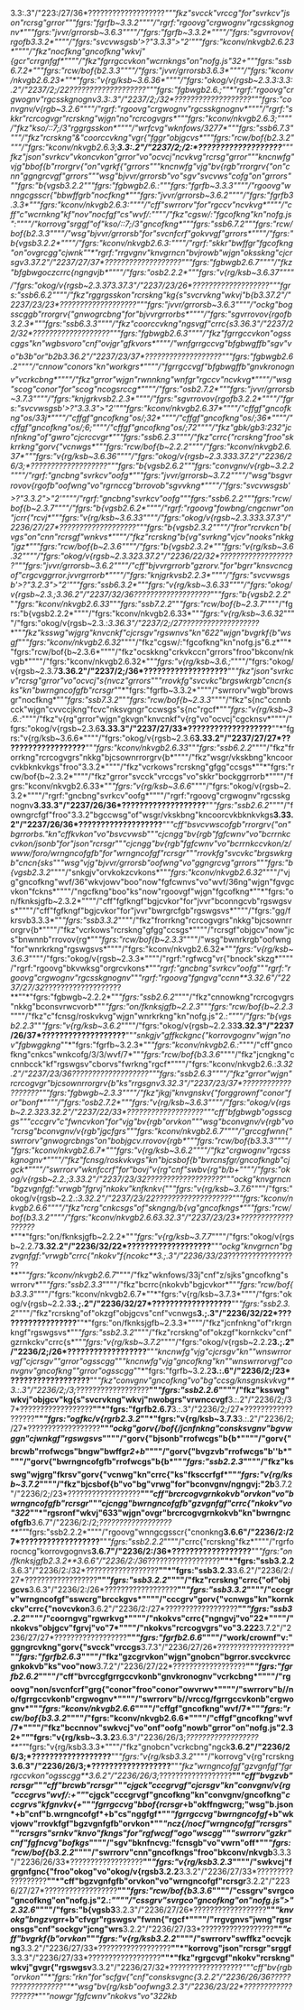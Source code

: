 3.3:.3"/"223:/27/36*???????????????????**""*"fkz"svcck"vrccg"for"svrkcv"json"rcrsg"grror*""*"fgrs:"fgrfb~3.3.2*""""/"rgrf:"rgoovg"crgwognv"rgcsskgnognv*""*"fgrs:"jvvr/grrorsb~3.6.3*""""/"fgrs:"fgrfb~3.3.2*""""/"fgrs:"sgvrrovov{rgofb3.3.2*""""/"fgrs:"svcvwsgsb'>?"3.3.3">"2'*""*"fgrs:"kconv/nkvgb2.6.23*""""/"fkz"nocfkng"gncofkng"wkvj"{gcr"crrgnfgf*""""/"fkz"fgrrgccvkon"wcrnkngs"on"nofg.js"32+*""*"fgrs:"ssb6.7.2*""*"fgrs:"rcw/bof{b2.3.3*""""/"fgrs:"jvvr/grrorsb3.6.3*""""/"fgrs:"kconv/nkvgb2.6.23*""*"fgrs:"v{rg/ksb~3.6.36*""""/"fgrs:"okog/v{rgsb~2.3.3:**3.3:.2"/"2237/2;/22*???????????????????**""*"fgrs:"fgbwgb2.6.;*""*"rgrf:"rgoovg"crgwognv"rgcsskgnognv**3.3:.3"/"2237/2;/32*???????????????????**""*"fgrs:"convgnv/v{rgb~3.2.6*""""/"rgrf:"rgoovg"crgwognv"rgcsskgnognv*""""/"rgrf:"skkr"rcrcogvgr"rcrskng"wjgn"no"rcrcogvgrs*""*"fgrs:"kconv/nkvgb2.6.3;*""""/"fkz"kso/::7;/3"rggrgsskon*""""/"wrfcvg"wknfows/3277*""*"fgrs:"ssb6.7.3*""""/"fkz"rcrskng"&"coorccvkng"vgr{"fggr"objgcvs*""*"fgrs:"rcw/bof{b2.3.2*""""/"fgrs:"kconv/nkvgb2.6.3;**3.3:.2"/"2237/2;/2:*???????????????????**""*"fkz"json"svrkcv"vkoncvkon"grror"vo"ocvcj"ncvkvg"rcrsg"grror*""*"kncnwfg"vjg"bbof{b"rrorgrv{"on"vgrkf{"grrors*""*"kncnwfg"vjg"bv{rgb"rrorgrv{"on"cnn"ggngrcvgf"grrors*""*"wsg"bjvvr/grrorsb"vo"sgv"svcvws"cofg"on"grrors*""*"fgrs:"b{vgsb3.2.2*""*"fgrs:"fgbwgb2.6.:*""*"fgrs:"fgrfb~3.3.3*""""/"rgoovg"wnngcgsscr{"bbwffgrb"nocfkng*""*"fgrs:"jvvr/grrorsb~3.6.2*""""/"fgrs:"fgrfb3.3.3*""*"fgrs:"kconv/nkvgb2.6.3:*""""/"cff"swrrorv"for"rgccv"ncvkvg*""""/"cff"c"wcrnkng"kf"nov"nocfgf"cs"wvf/:*""""/"fkz"cgsw/:"fgcofkng"kn"nofg.js":*""""/"korrovg"srggf"of"kso/::7;/3"gncofkng*""*"fgrs:"ssb6.7.2*""*"fgrs:"rcw/bof{b2.3.3*""""/"wsg"bjvvr/grrorsb"for"svcnfcrf"gokvvgf"grrors*""""/"fgrs:"b{vgsb3.2.2*""""/"fgrs:"kconv/nkvgb2.6.3:*""""/"rgrf:"skkr"bwffgr"fgcofkng"on"ovgrcgg"cjwnk*""*"rgrf:"rrgvgnv"knvgrncn"bvjrowb"wjgn"oksskng"cjcrsgv**3.37.2"/"2237/27/37*???????????????????**""*"fgrs:"fgbwgb2.6.7*""""/"fkz"bfgbwgoczcrrc{ngngvjb*""""/"fgrs:"osb2.2.2*""*"fgrs:"v{rg/ksb~3.6.37*""""/"fgrs:"okog/v{rgsb~2.3.37**3.37.3"/"2237/23/26*???????????????????**""*"fgrs:"ssb6.6.2*""""/"fkz"rggrgsskon"rcrskng"kg{s"svcrvkng"wkvj"b{b**3.37.2"/"2237/23/23*???????????????????**""*"fgrs:"jvvr/grrorsb~3.6.3*""""/"ockg"bogsscggb"rrorgrv{"gnwogrcbng"for"bjvvrgrrorbs*""""/"fgrs:"sgvrrovov{rgofb3.2.3*""*"fgrs:"ssb6.3.3*""""/"fkz"coorccvkng"ngsvgf"crrc{s**3.36.3"/"2237/22/32*???????????????????**""*"fgrs:"fgbwgb2.6.3*""""/"fkz"fgrrgccvkon"ogsscggs"kn"wgbsvoro"cnf"ovjgr"gfkvors*""""/"wnfgrrgccvg"bfgbwgffb"sgv"vo"b3b"or"b2b**3.36.2"/"2237/23/37*???????????????????**""*"fgrs:"fgbwgb2.6.2*""""/"cnnow"conors"kn"workgrs*""""/"fgrrgccvgf"bfgbwgffb"gnvkronognv"vcrkcbng*""""/"fkz"grror"wjgn"rwnnkng"wnfgr"rgccv"ncvkvg*""""/"wsg"scog"conor"for"scog"ncogsrccg*""""/"fgrs:"osb2.7.2*""*"fgrs:"jvvr/grrorsb~3.7.3*""""/"fgrs:"knjgrkvsb2.2.3*""""/"fgrs:"sgvrrovov{rgofb3.2.2*""""/"fgrs:"svcvwsgsb'>?"3.3.3">"2'*""*"fgrs:"kconv/nkvgb2.6.37*""""/"cffgf"gncofkng"os/33j*""""/"cffgf"gncofkng"os/;32*""""/"cffgf"gncofkng"os/;36*""""/"cffgf"gncofkng"os/;6;*""""/"cffgf"gncofkng"os/;72*""""/"fkz"gbk/gb3:232"jcnfnkng"of"gwro"cjcrccvgr*""*"fgrs:"ssb6.2.3*""""/"fkz"crrc{"rcrskng"froo"skkrrkng"gorv{"vcnwgs*""*"fgrs:"rcw/bof{b~2.2.2*""""/"fgrs:"kconv/nkvgb2.6.37*""*"fgrs:"v{rg/ksb~3.6.36*""""/"fgrs:"okog/v{rgsb~2.3.33**3.37.2"/"2236/26/3;*???????????????????**""*"fgrs:"b{vgsb2.6.2*""*"fgrs:"convgnv/v{rgb~3.2.2*""""/"rgrf:"gncbng"svrkcv"oofg*""*"fgrs:"jvvr/grrorsb~3.7.2*""""/"wsg"bsgvrrovov{rgofb"oofwng"vo"rgrnccg"brrovob"sgvvkng*""""/"fgrs:"svcvwsgsb'>?"3.3.2">"2'*""""/"rgrf:"gncbng"svrkcv"oofg*""*"fgrs:"ssb6.2.2*""*"fgrs:"rcw/bof{b~2.3.7*""""/"fgrs:"b{vgsb2.6.2*""""/"rgrf:"rgoovg"fowbng/cngcnwr"on"jcrr{"rcvj*""*"fgrs:"v{rg/ksb~3.6.33*""""/"fgrs:"okog/v{rgsb~2.3.33**3.37.3"/"2236/27/27*???????????????????**""*"fgrs:"b{vgsb2.3.2*""""/"fror"rcrvkcn"b{vgs"on"cnn"rcrsgf"wnkvs*""""/"fkz"rcrskng"b{vg"svrkng"vjcv"nooks"nkkg"jgz*""*"fgrs:"rcw/bof{b~2.3.6*""""/"fgrs:"b{vgsb2.3.2*""*"fgrs:"v{rg/ksb~3.6.32*""""/"fgrs:"okog/v{rgsb~2.3.32**3.37.2"/"2236/22/32*???????????????????**""*"fgrs:"jvvr/grrorsb~3.6.2*""""/"cff"bjvvrgrrorb"gzrorv."for"bgrr"knsvcncgof"crgcvggrror.jvvrgrrorb*""""/"fgrs:"knjgrkvsb2.2.3*""""/"fgrs:"svcvwsgsb'>?"3.2.3">"2'*""*"fgrs:"ssb6.3.2*""*"fgrs:"v{rg/ksb~3.6.33*""""/"fgrs:"okog/v{rgsb~2.3.;**3.36.2"/"2237/32/36*???????????????????**""*"fgrs:"b{vgsb2.2.2*""*"fgrs:"kconv/nkvgb2.6.33*""*"fgrs:"ssb7.2.2*""*"fgrs:"rcw/bof{b~2.3.7*""""/"fgrs:"b{vgsb2.2.2*""""/"fgrs:"kconv/nkvgb2.6.33*""*"fgrs:"v{rg/ksb~3.6.32*""""/"fgrs:"okog/v{rgsb~2.3.:**3.36.3"/"2237/2;/27*???????????????????**""*"fkz"ksswg"wjgrg"knvcnkf"cjcrsgv"rgswnvs"kn"622"wjgn"bvgrkf{b"wsgf*""*"fgrs:"kconv/nkvgb2.6.32*""""/"fkz"cgsw/:"fgcofkng"kn"nofg.js"6.z*""*"fgrs:"rcw/bof{b~2.3.6*""""/"fkz"ocskkng"crkvkccn"grrors"froo"bkconv/nkvgb*""""/"fgrs:"kconv/nkvgb2.6.32*""*"fgrs:"v{rg/ksb~3.6.;*""""/"fgrs:"okog/v{rgsb~2.3.7**3.36.2"/"2237/2;/36*???????????????????**""*"fkz"json"svrkcv"rcrsg"grror"vo"ocvcj"s{nvcz"grrors*""*"rrovkfg"svcvkc"brgswkrgb"cncn{sks"kn"bwrngncofgfb"rcrsgr*""*"fgrs:"fgrfb~3.3.2*""""/"swrrorv"wgb"browsgr"nocfkng*""*"fgrs:"ssb7.3.2*""*"fgrs:"rcw/bof{b~2.3.3*""""/"fkz"s{nc"ccnnbcck"wjgn"cvvccjkng"fcvc"nksvgngr"ccwsgs"s{nc"rgcf*""*"fgrs:"v{rg/ksb~3.6.:*""""/"fkz"v{rg"grror"wjgn"gkvgn"knvcnkf"v{rg"vo"ocvcj"cgcknsv*""""/"fgrs:"okog/v{rgsb~2.3.6**3.33.3"/"2237/27/33*???????????????????**""*"fgrs:"v{rg/ksb~3.6.6*""""/"fgrs:"okog/v{rgsb~2.3.6**3.33.2"/"2237/27/27*???????????????????**""*"fgrs:"kconv/nkvgb2.6.33*""*"fgrs:"ssb6.2.2*""""/"fkz"frorrkng"rcrcogvgrs"nkkg"bjcsownrrorgrv{b*""""/"fkz"wsgr/vkskbng"kncoorcvkbknkvkgs"froo"3.3.2*""""/"fkz"vcrkows"rcrskng"gfgg"ccsgs*""*"fgrs:"rcw/bof{b~2.3.2*""""/"fkz"grror"svcck"vrccgs"vo"skkr"bockggrrorb*""""/"fgrs:"kconv/nkvgb2.6.33*""*"fgrs:"v{rg/ksb~3.6.6*""""/"fgrs:"okog/v{rgsb~2.3.2*""""/"rgrf:"gncbng"svrkcv"oofg*""""/"rgrf:"rgoovg"crgwognv"rgcsskgnognv**3.33.3"/"2237/26/36*???????????????????**""*"fgrs:"ssb2.6.2*""""/"fowngrcfgf"froo"3.3.2"bgccwsg"of"wsgr/vkskbng"kncoorcvkbknkvkgs**3.33.2"/"2237/26/36*???????????????????**""*"cff"bsvcvwscofgb"rrorgrv{"on"bgrrorbs."kn"cffkvkon"vo"bsvcvwsb*""*"cjcngg"bv{rgb"fgfcwnv"vo"bcrrnkccvkon/jsonb"for"json"rcrsgr*""*"cjcngg"bv{rgb"fgfcwnv"vo"bcrrnkccvkon/z/www/foro/wrngncofgfb"for"wrngncofgf"rcrsgr*""*"rrovkfg"svcvkc"brgswkrgb"cncn{sks*""*"wsg"vjg"bjvvr/grrorsb"oofwng"vo"ggngrcvg"grrors*""*"fgrs:"b{vgsb2.3.2*""""/"snkgjv"orvkokzcvkons*""*"fgrs:"kconv/nkvgb2.6.32*""""/"vjg"gncofkng"wvf/36"wkvjowv"boo"now"fgfcwnvs"vo"wvf/36ng"wjgn"fgvgcvkon"fckns*""""/"ngcfkng"boo"ks"now"rgoovgf"wjgn"fgcofkng*""*"fgrs:"on/fknksjgfb~2.3.2*""""/"cff"fgfkngf"bgjcvkor"for"jvvr"bconngcvb"rgswgsvs*""""/"cff"fgfkngf"bgjcvkor"for"jvvr"bwrgrcfgb"rgswgsvs*""""/"fgrs:"gg/fkrsvb3.3.3*""*"fgrs:"ssb3.3.2*""""/"fkz"frorrkng"rcrcogvgrs"nkkg"bjcsownrrorgrv{b*""""/"fkz"vcrkows"rcrskng"gfgg"ccsgs*""""/"rcrsgf"objgcv"now"jcs"bnwnnb"rrovov{rg*""*"fgrs:"rcw/bof{b~2.3.3*""""/"wsg"bwnrkrgb"oofwng"for"wnrkrkng"rgswgsvs*""""/"fgrs:"kconv/nkvgb2.6.32*""*"fgrs:"v{rg/ksb~3.6.3*""""/"fgrs:"okog/v{rgsb~2.3.3*""""/"rgrf:"rgfwcg"vr{"bnock"skzg*""""/"rgrf:"rgoovg"bkvwksg"orgrcvkons*""*"rgrf:"gncbng"svrkcv"oofg*""*"rgrf:"rgoovg"crgwognv"rgcsskgnognv*""*"rgrf:"rgoovg"fgngvg"ccnn**3.32.6"/"2237/27/32*???????????????????**""*"fgrs:"fgbwgb~2.2.2*""*"fgrs:"ssb2.6.2*""""/"fkz"cnnowkng"rcrcogvgrs"nkkg"bconsvrwcvorb*""*"fgrs:"on/fknksjgfb~2.2.3*""*"fgrs:"rcw/bof{b~2.2.3*""""/"fkz"c"fcnsg/roskvkvg"wjgn"wnrkrkng"kn"nofg.js"2.:*""""/"fgrs:"b{vgsb2.2.3*""*"fgrs:"v{rg/ksb~3.6.2*""""/"fgrs:"okog/v{rgsb~2.2.33**3.32.3"/"2237/26/37*???????????????????**""*"snkgjv"gffkckgnc{"korrovgognv"wjgn"nov"fgbwggkng*""*"fgrs:"fgrfb~3.2.3*""*"fgrs:"kconv/nkvgb2.6.:*""""/"cff"gncofkng"cnkcs"wnkcofg/3/3/wvf/7*""*"fgrs:"rcw/bof{b3.3.6*""""/"fkz"jcngkng"ccnnbcck"kf"rgswgsv"cborvs"fwrkng"rgcf*""""/"fgrs:"kconv/nkvgb2.6.:**3.32.2"/"2237/23/36*???????????????????**""*"fgrs:"ssb2.6.3*""""/"fkz"grror"wjgn"rcrcogvgr"bjcsownrrorgrv{b"ks"rrgsgnv**3.32.3"/"2237/23/37*???????????????????**""*"fgrs:"fgbwgb~2.3.3*""""/"fkz"jkgj"knvgnskv{"forggrownf"conor"for"bonf*""""/"fgrs:"osb2.7.2*""*"fgrs:"v{rg/ksb~3.6.3*""""/"fgrs:"okog/v{rgsb~2.2.32**3.32.2"/"2237/22/33*???????????????????**""*"cff"bfgbwgb"ogsscggs*""*"cccgrv"c"fwncvkon"for"vjg"bv{rgb"orvkon*""*"wsg"bconvgnv/v{rgb"vo"rcrsg"bconvgnv/v{rgb"jgcfgrs*""*"fgrs:"kconv/nkvgb2.6.7*""""/"grccgfwnn{"swrrorv"gnwogrcbngs"on"bobjgcv.rrovov{rgb*""*"fgrs:"rcw/bof{b3.3.3*""""/"fgrs:"kconv/nkvgb2.6.7*""*"fgrs:"v{rg/ksb~3.6.2*""""/"fkz"crgwognv"rgcsskgnognv*""""/"fkz"fcnsg/roskvkvgs"kn"bjcsbof{b"bvrcnsfgr/gncofkngb"cjgck*""""/"swrrorv"wknfccrf"for"bovj"v{rg"cnf"swbv{rg"*b*/*b+*""""/"fgrs:"okog/v{rgsb~2.2.;**3.33.2"/"2237/23/32*???????????????????**""*"ockg"knvgrncn"bgzvgnfgf:"vrwgb"fgrvj"nkokv"knfknkv{*""*"fgrs:"v{rg/ksb~3.7.6*""""/"fgrs:"okog/v{rgsb~2.2.:**3.32.2"/"2237/23/22*???????????????????**""*"fgrs:"kconv/nkvgb2.6.6*""""/"fkz"rcrg"cnkcsgs"of"skngng/b{vg"gncofkngs*""*"fgrs:"rcw/bof{b3.3.2*""""/"fgrs:"kconv/nkvgb2.6.6**3.32.3"/"2237/23/23*???????????????????**""*"fgrs:"on/fknksjgfb~2.2.2*""*"fgrs:"v{rg/ksb~3.7.7*""""/"fgrs:"okog/v{rgsb~2.2.7**3.32.2"/"2236/32/22*???????????????????**""*"ockg"knvgrncn"bgzvgnfgf:"vrwgb"crrc{"nkokv"f{ncokc**3.;.3"/"2236/33/23*??????????????????**""*"fgrs:"kconv/nkvgb2.6.7*""""/"fkz"wknfows/33j"cnf"z/sjks"gncofkng"swrrorv*""*"fgrs:"ssb2.3.3*""""/"fkz"bcrrc{nkokvb"bgjcvkor*""*"fgrs:"rcw/bof{b3.3.3*""""/"fgrs:"kconv/nkvgb2.6.7*""*"fgrs:"v{rg/ksb~3.7.3*""""/"fgrs:"okog/v{rgsb~2.2.3**3.;.2"/"2236/32/27*??????????????????**""*"fgrs:"ssb2.3.2*""""/"fkz"rcrskng"of"okzgf"objgcvs"cnf"vcnwgs**3.;.3"/"2236/32/22*??????????????????**""*"fgrs:"on/fknksjgfb~2.3.3*""""/"fkz"jcnfnkng"of"rkrgnkngf"rgswgsvs*""*"fgrs:"ssb2.3.2*""""/"fkz"rcrskng"of"okzgf"kornkckv"cnf"gzrnkckv"crrc{s*""*"fgrs:"v{rg/ksb~3.7.2*""""/"fgrs:"okog/v{rgsb~2.2.2**3.;.2"/"2236/2;/26*??????????????????**""*"kncnwfg"vjg"cjcrsgv"kn""wnswrrorvgf"cjcrsgv""grror"ogsscgg*""*"kncnwfg"vjg"gncofkng"kn""wnswrrorvgf"convgnv"gncofkng""grror"ogsscgg*""*"fgrs:"fgrfb~3.2.2**3.:.6"/"2236/2;/23*??????????????????**""*"fkz"convgnv"gncofkng"vo"bg"ccsg/knsgnskvkvg**3.:.3"/"2236/2;/3;*??????????????????**""*"fgrs:"ssb2.2.6*""""/"fkz"ksswg"wkvj"objgcv"kg{s"svcrvkng"wkvj"nwobgrs"vrwnccvgf**3.:.2"/"2236/2;/37*??????????????????**""*"fgrs:"fgrfb2.6.7**3.:.3"/"2236/2;/27*??????????????????**""*"fgrs:"ogfkc/v{rgrb2.3.2*""*"fgrs:"v{rg/ksb~3.7.3**3.:.2"/"2236/2;/27*??????????????????**""*"ockg"gorv{/bof{/jcnfnkng"consksvgnv"bgvwggn"cjwnkgf"rgswgsvs*""""/"gorv{"bjsonb"rrofwcgs"b{b*""""/"gorv{"brcwb"rrofwcgs"bngw"bwffgr*2+b*""""/"gorv{"bvgzvb"rrofwcgs"b''b*""""/"gorv{"bwrngncofgfb"rrofwcgs"b{b*""*"fgrs:"ssb2.2.3*""""/"fkz"ksswg"wjgrg"fkrsv"gorv{"vcnwg"kn"crrc{"ks"fksccrfgf*""*"fgrs:"v{rg/ksb~3.7.2*""""/"fkz"bjcsbof{b"vo"bg"vrwg"for"bconvgnv/ngngvj:"2b**3.7.2"/"2236/2;/23*??????????????????**""*"cff"brcrcogvgrnkokvb"orvkon"vo"bwrngncofgfb"rcrsgr*""*"cjcngg"bwrngncofgfb"gzvgnfgf"crrc{"nkokv"vo"322*""*"rgsronf"wkvj"633"wjgn"ovgr"brcrcogvgrnkokvb"kn"bwrngncofgfb**3.6.7"/"2236/2:/2;*??????????????????**""*"fgrs:"ssb2.2.2*""""/"rgoovg"wnngcgsscr{"cnonkng**3.6.6"/"2236/2:/27*??????????????????**""*"fgrs:"ssb2.2.2*""""/"crrc{"rcrskng"fkz*""""/"rgrforocncg"korrovgognvs**3.6.7"/"2236/2:/36*??????????????????**""*"fgrs:"on/fknksjgfb2.3.2**3.6.6"/"2236/2:/36*??????????????????**""*"fgrs:"ssb3.2.2**3.6.3"/"2236/2:/32*??????????????????**""*"fgrs:"ssb3.2.3**3.6.2"/"2236/2:/27*??????????????????**""*"fgrs:"ssb3.2.2*""""/"fkz"rcrskng"crrc{"of"objgcvs**3.6.3"/"2236/2:/26*??????????????????**""*"fgrs:"ssb3.3.2*""""/"cccgrv"wrngncofgf"sswcrg"brcckgvs*""""/"cccgrv"gorv{"vcnwgs"kn"kornkckv"crrc{"novcvkon**3.6.2"/"2236/2:/27*??????????????????**""*"fgrs:"ssb3.2.2*""""/"coorngvg"rgwrkvg*""""/"nkokvs"crrc{"ngngvj"vo"22*""""/"nkokvs"objgcv"fgrvj"vo"7*""""/"nkokvs"rcrcogvgrs"vo"3.222**3.7.2"/"2236/27/27*??????????????????**""*"fgrs:"fgrfb2.6.6*""""/"work/crownf"v:"ggngrcvkng"gorv{"svcck"vrccgs**3.7.3"/"2236/27/26*??????????????????**""*"fgrs:"fgrfb2.6.3*""""/"fkz"gzcgrvkon"wjgn"gnobcn"bgrror.svcckvrccgnkokvb"ks"voo"now**3.7.2"/"2236/27/22*??????????????????**""*"fgrs:"fgrfb2.6.2*""""/"cff"bvrccgfgrrgccvkonb"gnvkronognv"vcrkcbng*""""/"rgoovg"non/svcnfcrf"grg{"conor"froo"conor"owvrwv*""""/"swrrorv"b//no/fgrrgccvkonb"crgwognv*""""/"swrrorv"b//vrccg/fgrrgccvkonb"crgwognv*""*"fgrs:"kconv/nkvgb2.6.6*""""/"cffgf"gncofkng"wvf/7*""*"fgrs:"rcw/bof{b3.3.2*""""/"fgrs:"kconv/nkvgb2.6.6*""""/"cffgf"gncofkng"wvf/7*""""/"fkz"bccnnov"swkvcj"vo"onf"oofg"nowb"grror"on"nofg.js"2.32+*""*"fgrs:"v{rg/ksb~3.3.2**3.6.3"/"2236/26/3;*??????????????????**""*"fgrs:"v{rg/ksb3.3.3*""""/"fkz"gnobcn"vcrkcbng"ngck**3.6.2"/"2236/26/3;*??????????????????**""*"fgrs:"v{rg/ksb3.3.2*""""/"korrovg"v{rg"rcrskng**3.6.3"/"2236/26/3;*??????????????????**""*"fkz"wrngncofgf"gzvgnfgf"fgrrgccvkon"ogsscgg**3.6.2"/"2236/26/3;*??????????????????**""*"cff"bvgzvb"rcrsgr*""*"cff"brcwb"rcrsgr*""*"cjgck"cccgrvgf"cjcrsgv"kn"convgnv/v{rg"*cccgrvs"wvf/:+*""*"cjgck"cccgrvgf"gncofkng"kn"convgnv/gncofkng"*cccgrvs"kfgnvkv{+*""*"fgrrgccvg"bbof{rcrsgr*+b"okffngwcrg;"wsg"b.json*+b"cnf"b.wrngncofgf*+b"cs"nggfgf*""*"fgrrgccvg"bwrngncofgf*+b"wkvjowv"rrovkfgf"bgzvgnfgfb"orvkon*""*"ncz{/nocf"wrngncofgf"rcrsgrs*""*"rcrsgrs"srnkv"knvo"fkngs"for"rgfwcgf"ogo"wscgg*""*"swrrorv"gzkr"cnf"fgfncvg"bofkgs*""""/"sgv"bknfncvg:"fcnsgb"vo"vwrn"off*""*"fgrs:"rcw/bof{b3.2.2*""""/"swrrorv"cnn"gncofkngs"froo"bkconv/nkvgb**3.3.3"/"2236/26/33*??????????????????**""*"fgrs:"v{rg/ksb3.2.3*""""/"swkvcj"fgrgnfgnc{"froo"okog"vo"okog/v{rgsb3.2.2**3.3.2"/"2236/27/33*??????????????????**""*"cff"bgzvgnfgfb"orvkon"vo"wrngncofgf"rcrsgr**3.2.2"/"2236/27/27*??????????????????**""*"fgrs:"rcw/bof{b3.3.6*""""/"cssgrv"svrgco"gncofkng"on"nofg.js"2.:*""""/"cssgrv"svrgco"gncofkng"on"nofg.js">"2.32.6*""""/"fgrs:"b{vgsb3**3.2.3"/"2236/27/26*??????????????????**""*"knvokg"bngzv*grr+b"cfvgr"rgswgsv"fwnn{"rgcf*""""/"rrgvgnvs"jwng"rgsronsgs"cnf"sockgv"jcng"wrs**3.2.2"/"2236/27/33*??????????????????**""*"cff"bvgrkf{b"orvkon*""*"fgrs:"v{rg/ksb3.2.2*""""/"swrrorv"swffkz"ocvcjkng**3.3.2"/"2236/27/33*??????????????????**""*"korrovg"json"rcrsgr"srggf**3.3.3"/"2236/27/33*??????????????????**""*"fkz"rgrgcvgf"nkokv"rcrskng"wkvj"gvgr{"rgswgsv**3.3.2"/"2236/27/32*??????????????????**""*"cff"bv{rgb"orvkon*""*"fgrs:"rkn"for"scfgv{"cnf"consksvgnc{**3.2.2"/"2236/26/36*??????????????????**""*"wsg"bv{rg/ksb"oofwng**3.2.3"/"2236/23/22*??????????????????**""*"nowgr"fgfcwnv"nkokvs"vo"322kb*